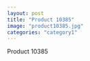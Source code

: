 ```yaml
---
layout: post
title: "Product 10385"
image: "product10385.jpg"
categories: "category1"
---
```

Product 10385
